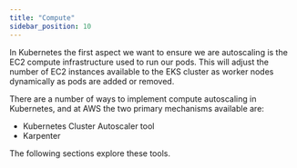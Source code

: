 ```yaml
---
title: "Compute"
sidebar_position: 10
---
```


In Kubernetes the first aspect we want to ensure we are autoscaling is the EC2 compute infrastructure used to run our pods. This will adjust the number of EC2 instances available to the EKS cluster as worker nodes dynamically as pods are added or removed.

There are a number of ways to implement compute autoscaling in Kubernetes, and at AWS the two primary mechanisms available are:

* Kubernetes Cluster Autoscaler tool
* Karpenter

The following sections explore these tools.